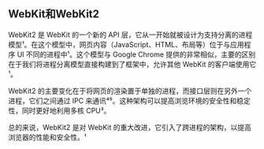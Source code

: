 ## WebKit和WebKit2

WebKit2 是 WebKit 的一个新的 API 层，它从一开始就被设计为支持分离的进程模型¹。在这个模型中，网页内容（JavaScript、HTML、布局等）位于与应用程序 UI 不同的进程中¹。这个模型与 Google Chrome 提供的非常相似，主要的区别在于我们将进程分离模型直接构建到了框架中，允许其他 WebKit 的客户端使用它¹。

WebKit2 的主要变化在于将网页的渲染置于单独的进程，而接口层则在另外一个进程，它们之间通过 IPC 来通讯⁴⁵。这种架构可以提高浏览环境的安全性和稳定性，同时更好地利用多核 CPU³。

总的来说，WebKit2 是对 WebKit 的重大改进，它引入了跨进程的架构，以提高浏览器的性能和安全性。¹
